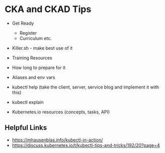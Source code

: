 # CKA and CKAD Tips

* Get Ready
  * Register
  * Curriculum etc.

* Killer.sh - make best use of it

* Training Resources

* How long to prepare for it

* Aliases and env vars

* kubectl help (take the client, server, service blog and implement it with this)

* kubectl explain

* Kubernetes.io resources (concepts, tasks, API)

## Helpful Links
* https://mhausenblas.info/kubectl-in-action/
* https://discuss.kubernetes.io/t/kubectl-tips-and-tricks/192/20?page=4

